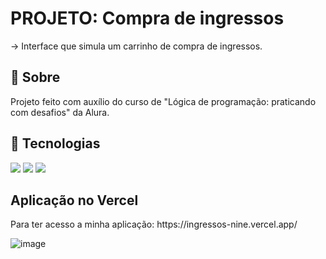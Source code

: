 
<h1>PROJETO: Compra de ingressos </h1>
-> Interface que simula um carrinho de compra de ingressos.

<h2>📘 Sobre</h2>
<p>Projeto feito com auxílio do curso de "Lógica de programação: praticando com desafios" da Alura.</p>

## 🚀 Tecnologias
<div>
  <img src="https://img.shields.io/badge/HTML-239120?style=for-the-badge&logo=html5&logoColor=white">
  <img src="https://img.shields.io/badge/CSS-239120?&style=for-the-badge&logo=css3&logoColor=white">
  <img src="https://img.shields.io/badge/JavaScript-F7DF1E?style=for-the-badge&logo=javascript&logoColor=black">
</div>

<h2>Aplicação no Vercel</h2>
Para ter acesso a minha aplicação:
https://ingressos-nine.vercel.app/

![image](https://github.com/user-attachments/assets/bb63c4f5-c117-46d0-b9d6-9e0d20f3621a)






